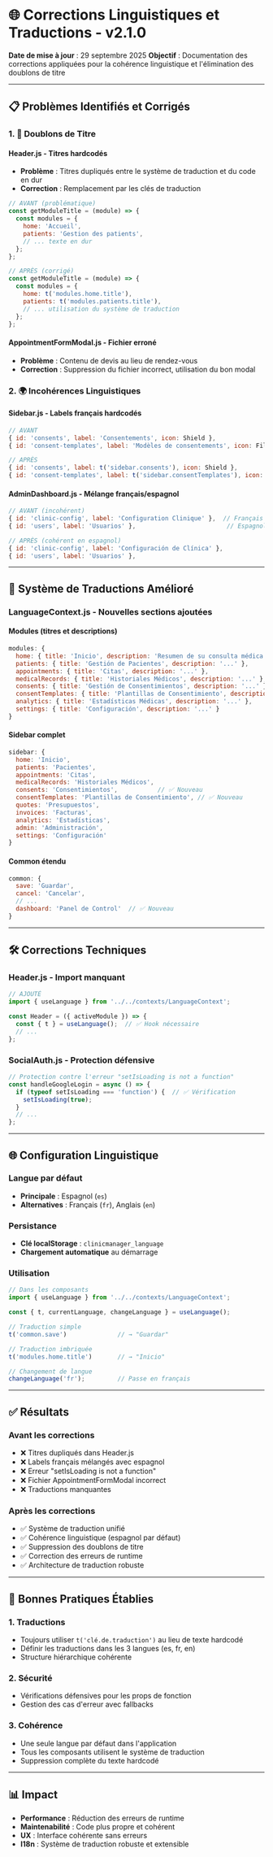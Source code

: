 # 🌐 Corrections Linguistiques et Traductions - v2.1.0

**Date de mise à jour** : 29 septembre 2025
**Objectif** : Documentation des corrections appliquées pour la cohérence linguistique et l'élimination des doublons de titre

---

## 📋 **Problèmes Identifiés et Corrigés**

### 1. **🔄 Doublons de Titre**

#### **Header.js** - Titres hardcodés
- **Problème** : Titres dupliqués entre le système de traduction et du code en dur
- **Correction** : Remplacement par les clés de traduction

```javascript
// AVANT (problématique)
const getModuleTitle = (module) => {
  const modules = {
    home: 'Accueil',
    patients: 'Gestion des patients',
    // ... texte en dur
  };
};

// APRÈS (corrigé)
const getModuleTitle = (module) => {
  const modules = {
    home: t('modules.home.title'),
    patients: t('modules.patients.title'),
    // ... utilisation du système de traduction
  };
};
```

#### **AppointmentFormModal.js** - Fichier erroné
- **Problème** : Contenu de devis au lieu de rendez-vous
- **Correction** : Suppression du fichier incorrect, utilisation du bon modal

### 2. **🌍 Incohérences Linguistiques**

#### **Sidebar.js** - Labels français hardcodés
```javascript
// AVANT
{ id: 'consents', label: 'Consentements', icon: Shield },
{ id: 'consent-templates', label: 'Modèles de consentements', icon: FileText },

// APRÈS
{ id: 'consents', label: t('sidebar.consents'), icon: Shield },
{ id: 'consent-templates', label: t('sidebar.consentTemplates'), icon: FileText },
```

#### **AdminDashboard.js** - Mélange français/espagnol
```javascript
// AVANT (incohérent)
{ id: 'clinic-config', label: 'Configuration Clinique' },  // Français
{ id: 'users', label: 'Usuarios' },                         // Espagnol

// APRÈS (cohérent en espagnol)
{ id: 'clinic-config', label: 'Configuración de Clínica' },
{ id: 'users', label: 'Usuarios' },
```

---

## 🔧 **Système de Traductions Amélioré**

### **LanguageContext.js** - Nouvelles sections ajoutées

#### **Modules (titres et descriptions)**
```javascript
modules: {
  home: { title: 'Inicio', description: 'Resumen de su consulta médica' },
  patients: { title: 'Gestión de Pacientes', description: '...' },
  appointments: { title: 'Citas', description: '...' },
  medicalRecords: { title: 'Historiales Médicos', description: '...' },
  consents: { title: 'Gestión de Consentimientos', description: '...' },
  consentTemplates: { title: 'Plantillas de Consentimiento', description: '...' },
  analytics: { title: 'Estadísticas Médicas', description: '...' },
  settings: { title: 'Configuración', description: '...' }
}
```

#### **Sidebar complet**
```javascript
sidebar: {
  home: 'Inicio',
  patients: 'Pacientes',
  appointments: 'Citas',
  medicalRecords: 'Historiales Médicos',
  consents: 'Consentimientos',           // ✅ Nouveau
  consentTemplates: 'Plantillas de Consentimiento', // ✅ Nouveau
  quotes: 'Presupuestos',
  invoices: 'Facturas',
  analytics: 'Estadísticas',
  admin: 'Administración',
  settings: 'Configuración'
}
```

#### **Common étendu**
```javascript
common: {
  save: 'Guardar',
  cancel: 'Cancelar',
  // ...
  dashboard: 'Panel de Control'  // ✅ Nouveau
}
```

---

## 🛠️ **Corrections Techniques**

### **Header.js** - Import manquant
```javascript
// AJOUTÉ
import { useLanguage } from '../../contexts/LanguageContext';

const Header = ({ activeModule }) => {
  const { t } = useLanguage();  // ✅ Hook nécessaire
  // ...
};
```

### **SocialAuth.js** - Protection défensive
```javascript
// Protection contre l'erreur "setIsLoading is not a function"
const handleGoogleLogin = async () => {
  if (typeof setIsLoading === 'function') {  // ✅ Vérification
    setIsLoading(true);
  }
  // ...
};
```

---

## 🌐 **Configuration Linguistique**

### **Langue par défaut**
- **Principale** : Espagnol (`es`)
- **Alternatives** : Français (`fr`), Anglais (`en`)

### **Persistance**
- **Clé localStorage** : `clinicmanager_language`
- **Chargement automatique** au démarrage

### **Utilisation**
```javascript
// Dans les composants
import { useLanguage } from '../../contexts/LanguageContext';

const { t, currentLanguage, changeLanguage } = useLanguage();

// Traduction simple
t('common.save')              // → "Guardar"

// Traduction imbriquée
t('modules.home.title')       // → "Inicio"

// Changement de langue
changeLanguage('fr');         // Passe en français
```

---

## ✅ **Résultats**

### **Avant les corrections**
- ❌ Titres dupliqués dans Header.js
- ❌ Labels français mélangés avec espagnol
- ❌ Erreur "setIsLoading is not a function"
- ❌ Fichier AppointmentFormModal incorrect
- ❌ Traductions manquantes

### **Après les corrections**
- ✅ Système de traduction unifié
- ✅ Cohérence linguistique (espagnol par défaut)
- ✅ Suppression des doublons de titre
- ✅ Correction des erreurs de runtime
- ✅ Architecture de traduction robuste

---

## 🚀 **Bonnes Pratiques Établies**

### **1. Traductions**
- Toujours utiliser `t('clé.de.traduction')` au lieu de texte hardcodé
- Définir les traductions dans les 3 langues (es, fr, en)
- Structure hiérarchique cohérente

### **2. Sécurité**
- Vérifications défensives pour les props de fonction
- Gestion des cas d'erreur avec fallbacks

### **3. Cohérence**
- Une seule langue par défaut dans l'application
- Tous les composants utilisent le système de traduction
- Suppression complète du texte hardcodé

---

## 📊 **Impact**

- **Performance** : Réduction des erreurs de runtime
- **Maintenabilité** : Code plus propre et cohérent
- **UX** : Interface cohérente sans erreurs
- **I18n** : Système de traduction robuste et extensible